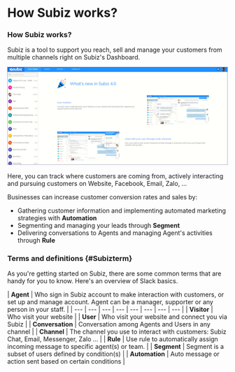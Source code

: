 # How Subiz works?

### How Subiz works?

Subiz is a tool to support you reach, sell and manage your customers from multiple channels right on Subiz's Dashboard.

![Subiz&apos;s Dashboard](../.gitbook/assets/uvwvioclwkitqzfkjtaqsfvc0qs6nju3r3uuqcmpehezho75siwhgwmatgaomtiaqickgqqj03guoipbbqirv5l6bjklwv6t0fdn.png)

Here, you can track where customers are coming from, actively interacting and pursuing customers on Website, Facebook, Email, Zalo, …

Businesses can increase customer conversion rates and sales by:

* Gathering customer information and implementing automated marketing strategies with **Automation**
* Segmenting and managing your leads through **Segment**
* Delivering conversations to Agents and managing Agent's activities through **Rule**

### **Terms and definitions** {#Subizterm}

As you're getting started on Subiz, there are some common terms that are handy for you to know. Here's an overview of Slack basics.

| **Agent** | Who sign in Subiz account to make interaction with customers, or set up and manage account. Agent can be a manager, supporter or any person in your staff. |
| --- | --- | --- | --- | --- | --- | --- | --- |
| **Visitor** | Who visit your website |
| **User** | Who visit your website and connect you via Subiz |
| **Conversation** | Conversation among Agents and Users in any channel |
| **Channel** | The channel you use to interact with customers: Subiz Chat, Email, Messenger, Zalo … |
| **Rule** | Use rule to automatically assign incoming message to specific agent\(s\) or team. |
| **Segment** | Segment is a subset of users defined by condition\(s\) |
| **Automation** | Auto message or action sent based on certain conditions |



